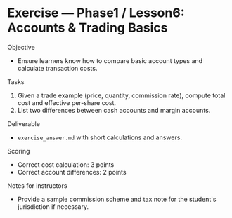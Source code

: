 # Exercise — Phase1 / Lesson6: Accounts & Trading Basics

Objective
- Ensure learners know how to compare basic account types and calculate transaction costs.

Tasks
1) Given a trade example (price, quantity, commission rate), compute total cost and effective per-share cost.
2) List two differences between cash accounts and margin accounts.

Deliverable
- `exercise_answer.md` with short calculations and answers.

Scoring
- Correct cost calculation: 3 points
- Correct account differences: 2 points

Notes for instructors
- Provide a sample commission scheme and tax note for the student's jurisdiction if necessary.
